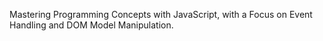 Mastering Programming Concepts with JavaScript, with a Focus on Event Handling and DOM Model Manipulation.
